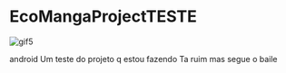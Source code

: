 # EcoMangaProjectTESTE
![gif5](https://github.com/anabtzz/EcoMangaProjectTESTE/assets/128055760/7a7e15aa-d327-4109-b903-d7dd0fea838f)

android
Um teste do projeto q estou fazendo 
Ta ruim mas segue o baile

